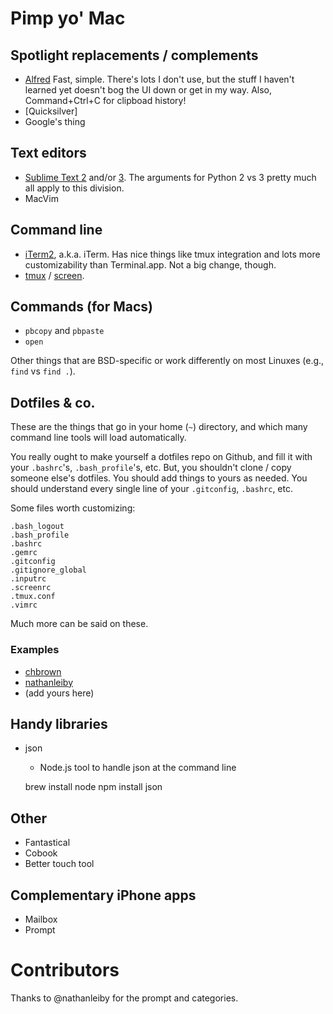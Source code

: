 # Pimp yo' Mac

## Spotlight replacements / complements

* [Alfred](http://www.alfredapp.com/)
  Fast, simple. There's lots I don't use, but the stuff I haven't learned yet doesn't bog the UI down or get in my way. Also, Command+Ctrl+C for clipboad history!
* [Quicksilver]
* Google's thing



## Text editors

* [Sublime Text 2](http://www.sublimetext.com/2) and/or [3](http://www.sublimetext.com/3).
  The arguments for Python 2 vs 3 pretty much all apply to this division.
* MacVim



## Command line

* [iTerm2](http://www.iterm2.com/), a.k.a. iTerm.
  Has nice things like tmux integration and lots more customizability than Terminal.app. Not a big change, though.
* [tmux](http://tmux.sourceforge.net/) / [screen](http://www.gnu.org/software/screen/).

## Commands (for Macs)

* `pbcopy` and `pbpaste`
* `open`

Other things that are BSD-specific or work differently on most Linuxes (e.g., `find` vs `find .`).



## Dotfiles & co.

These are the things that go in your home (`~`) directory, and which many command line tools will load automatically.

You really ought to make yourself a dotfiles repo on Github, and fill it with your `.bashrc`'s, `.bash_profile`'s, etc.
But, you shouldn't clone / copy someone else's dotfiles. You should add things to yours as needed.
You should understand every single line of your `.gitconfig`, `.bashrc`, etc.

Some files worth customizing:

    .bash_logout
    .bash_profile
    .bashrc
    .gemrc
    .gitconfig
    .gitignore_global
    .inputrc
    .screenrc
    .tmux.conf
    .vimrc

Much more can be said on these.

### Examples

* [chbrown](https://github.com/chbrown/dotfiles.git)
* [nathanleiby](https://github.com/nathanleiby/dotfiles)
* (add yours here)



## Handy libraries

* json
    - Node.js tool to handle json at the command line

    brew install node
    npm install json



## Other

* Fantastical
* Cobook
* Better touch tool

## Complementary iPhone apps

* Mailbox
* Prompt

# Contributors

Thanks to @nathanleiby for the prompt and categories.
